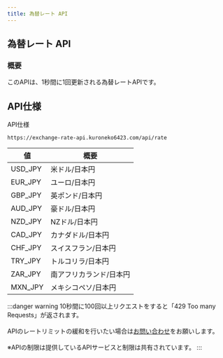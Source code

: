 ```yaml
---
title: 為替レート API
---
```


## 為替レート API
### 概要
このAPIは、1秒間に1回更新される為替レートAPIです。

## API仕様

API仕様
```
https://exchange-rate-api.kuroneko6423.com/api/rate
```

値 | 概要 |
-- | -- |
USD_JPY | 米ドル/日本円
EUR_JPY | ユーロ/日本円
GBP_JPY | 英ポンド/日本円
AUD_JPY | 豪ドル/日本円
NZD_JPY | NZドル/日本円
CAD_JPY | カナダドル/日本円
CHF_JPY | スイスフラン/日本円
TRY_JPY | トルコリラ/日本円
ZAR_JPY | 南アフリカランド/日本円
MXN_JPY | メキシコペソ/日本円

:::danger warning
10秒間に100回以上リクエストをすると「429 Too many Requests」が返されます。
<br></br>APIのレートリミットの緩和を行いたい場合は[お問い合わせ](https://discord.com/invite/Y6w5Jv3EAR)をお願いします。
<br></br>※APIの制限は提供しているAPIサービスと制限は共有されています。
:::